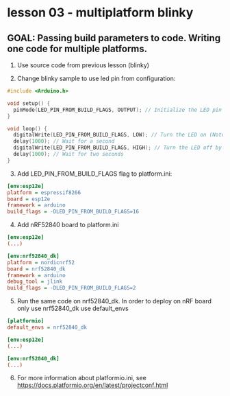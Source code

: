 # lesson 03 - multiplatform blinky

## GOAL: Passing build parameters to code. Writing one code for multiple platforms.

1. Use source code from previous lesson (blinky)

2. Change blinky sample to use led pin from configuration:

```cpp
#include <Arduino.h>

void setup() {
  pinMode(LED_PIN_FROM_BUILD_FLAGS, OUTPUT); // Initialize the LED pin as an output
}

void loop() {
  digitalWrite(LED_PIN_FROM_BUILD_FLAGS, LOW); // Turn the LED on (Note that LOW is the voltage level)
  delay(1000); // Wait for a second
  digitalWrite(LED_PIN_FROM_BUILD_FLAGS, HIGH); // Turn the LED off by making the voltage HIGH
  delay(1000); // Wait for two seconds
}
```

3. Add LED_PIN_FROM_BUILD_FLAGS flag to platform.ini:
   
```ini
[env:esp12e]
platform = espressif8266
board = esp12e
framework = arduino
build_flags = -DLED_PIN_FROM_BUILD_FLAGS=16
```
4. Add nRF52840 board to platform.ini
  
```ini
[env:esp12e]
(...)

[env:nrf52840_dk]
platform = nordicnrf52
board = nrf52840_dk
framework = arduino
debug_tool = jlink
build_flags = -DLED_PIN_FROM_BUILD_FLAGS=2
```

5. Run the same code on nrf52840_dk. In order to deploy on nRF board only use nrf52840_dk use default_envs

```ini
[platformio]
default_envs = nrf52840_dk

[env:esp12e]
(...)

[env:nrf52840_dk]
(...)
```

6. For more information about platformio.ini, see https://docs.platformio.org/en/latest/projectconf.html